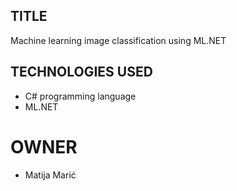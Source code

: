 ## TITLE

Machine learning image classification using ML.NET

## TECHNOLOGIES USED

- C# programming language
- ML.NET

# OWNER

- Matija Marić
